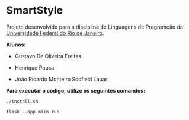 # SmartStyle

Projeto desenvolvido para a disciplina de Linguagens de Programção da <a href="https://ufrj.br/en/">Universidade Federal do Rio de Janeiro</a>.

**Alunos:**

- Gustavo De Oliveira Freitas

- Henrique Pousa

- João Ricardo Monteiro Scofield Lauar

**Para executar o código, utilize os seguintes comandos:**

```shell
./install.sh
```

```shell
flask --app main run
```
